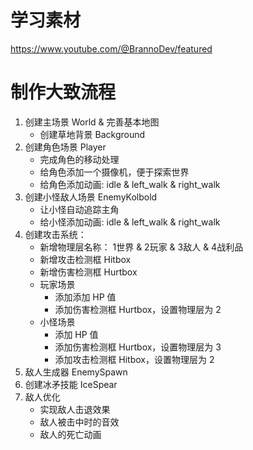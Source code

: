 # 学习素材

https://www.youtube.com/@BrannoDev/featured

# 制作大致流程

1. 创建主场景 World & 完善基本地图
	- 创建草地背景 Background
2. 创建角色场景 Player
	- 完成角色的移动处理
	- 给角色添加一个摄像机，便于探索世界
	- 给角色添加动画: idle & left_walk & right_walk
3. 创建小怪敌人场景 EnemyKolbold
	- 让小怪自动追踪主角
	- 给小怪添加动画: idle & left_walk & right_walk
4. 创建攻击系统：
	- 新增物理层名称： 1世界 & 2玩家 & 3敌人 & 4战利品
	- 新增攻击检测框 Hitbox
	- 新增伤害检测框 Hurtbox
	- 玩家场景
		- 添加添加 HP 值
		- 添加伤害检测框 Hurtbox，设置物理层为 2
	- 小怪场景
		- 添加 HP 值
		- 添加伤害检测框 Hurtbox，设置物理层为 3
		- 添加攻击检测框 Hitbox，设置物理层为 2
5. 敌人生成器 EnemySpawn
6. 创建冰矛技能 IceSpear
7. 敌人优化
	- 实现敌人击退效果
	- 敌人被击中时的音效
	- 敌人的死亡动画 
